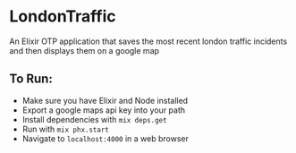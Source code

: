 # LondonTraffic
An Elixir OTP application that saves the most recent london traffic incidents and then displays them on a google map


## To Run:
  - Make sure you have Elixir and Node installed
  - Export a google maps api key into your path
  - Install dependencies with `mix deps.get`
  - Run with `mix phx.start`
  - Navigate to `localhost:4000` in a web browser
